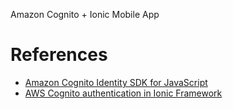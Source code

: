 Amazon Cognito + Ionic Mobile App


References
=====
- [Amazon Cognito Identity SDK for JavaScript](https://github.com/aws/amazon-cognito-identity-js/)
- [AWS Cognito authentication in Ionic Framework](https://www.hawatel.com/blog/aws-cognito-authentication-in-ionic-framework)